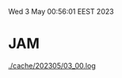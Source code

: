 Wed  3 May 00:56:01 EEST 2023
# JAM
<a href='./cache/202305/03_00.log'>./cache/202305/03_00.log</a>
